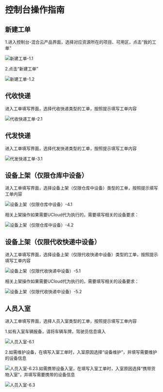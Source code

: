 # 控制台操作指南

## 新建工单

1.进入控制台-混合云产品界面，选择对应资源所在的项目、可用区，点击“我的工单”

![新建工单-1.1](/images/1.1.png)

2.点击“新建工单”

![新建工单-1.2](/images/1.2.png)

## 代收快递

进入工单填写界面，选择代收快递类型的工单，按照提示填写工单内容

![代收快递工单-2.1](/images/2.1.png)

## 代发快递

进入工单填写界面，选择代发快递类型的工单，按照提示填写工单内容

![代发快递工单-3.1](/images/3.1.png)

## 设备上架（仅限仓库中设备）

进入工单填写界面，选择设备上架（仅限仓库中设备）类型的工单，按照提示填写工单内容

![设备上架（仅限仓库中设备）-4.1](/images/4.1.png)

相关上架操作如果需要UCloud代为执行的，需要填写相关的设备要求：

![设备上架（仅限仓库中设备）-4.2](/images/4.2.png)

## 设备上架（仅限代收快递中设备）

进入工单填写界面，选择设备上架（仅限代收快递中设备）类型的工单，按照提示填写工单内容

![设备上架（仅限代收快递中设备）-5.1](/images/5.1.png)

相关上架操作如果需要UCloud代为执行的，需要填写相关的设备要求：

![设备上架（仅限代收快递中设备）-5.2](/images/5.2.png)

## 人员入室

进入工单填写界面，选择人员入室类型的工单，按照提示填写工单内容

1.如有入室车辆报备，请将车辆车牌，驾驶员信息填入

![人员入室-6.1](/images/6.1.png)

2.如需维护设备，在填写入室工单时，入室原因选择“设备维护”，并填写需要维护的设备信息

![人员入室-6.2](/images/6.2.png)3.如需携带设备入室，在填写入室工单时，入室原因选择“携带货物入室”，并填写需要携带的设备信息

![人员入室-6.3](/images/6.3.png)